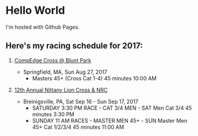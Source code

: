 # Hello World

I'm hosted with Github Pages.

## Here's my racing schedule for 2017:
1. [CompEdge Cross @ Blunt Park](https://www.bikereg.com/35565)
    * Springfield, MA, Sun Aug 27, 2017
        * Masters 45+ (Cross Cat 1-4)	45 minutes	10:00 AM	

1. [12th Annual Nittany Lion Cross & NRC](https://www.bikereg.com/12th-annual-nittany-lion-cross)
    * Breinigsville, PA, Sat Sep 16 - Sun Sep 17, 2017
        * SATURDAY 3:30 PM RACE - CAT 3/4 MEN - SAT Men Cat 3/4	45 minutes	3:30 PM
        * SUNDAY 11 AM RACES - MASTER MEN 45+ - SUN Master Men 45+ Cat 1/2/3/4	45 minutes	11:00 AM
